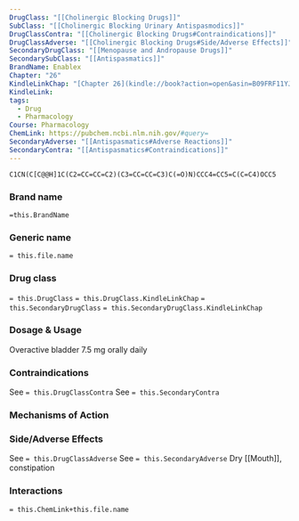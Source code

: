 ```yaml
---
DrugClass: "[[Cholinergic Blocking Drugs]]"
SubClass: "[[Cholinergic Blocking Urinary Antispasmodics]]"
DrugClassContra: "[[Cholinergic Blocking Drugs#Contraindications]]"
DrugClassAdverse: "[[Cholinergic Blocking Drugs#Side/Adverse Effects]]"
SecondaryDrugClass: "[[Menopause and Andropause Drugs]]"
SecondarySubClass: "[[Antispasmatics]]"
BrandName: Enablex
Chapter: "26"
KindleLinkChap: "[Chapter 26](kindle://book?action=open&asin=B09FRF11YJ&location=13703)"
KindleLink: 
tags:
  - Drug
  - Pharmacology
Course: Pharmacology
ChemLink: https://pubchem.ncbi.nlm.nih.gov/#query=
SecondaryAdverse: "[[Antispasmatics#Adverse Reactions]]"
SecondaryContra: "[[Antispasmatics#Contraindications]]"
---
```

```smiles
C1CN(C[C@@H]1C(C2=CC=CC=C2)(C3=CC=CC=C3)C(=O)N)CCC4=CC5=C(C=C4)OCC5
```

### Brand name
`=this.BrandName`

### Generic name
`= this.file.name`

### Drug class 
`= this.DrugClass`
	`= this.DrugClass.KindleLinkChap`
`= this.SecondaryDrugClass`
	`= this.SecondaryDrugClass.KindleLinkChap`

### Dosage & Usage
Overactive bladder
7.5 mg orally daily

### Contraindications
See `= this.DrugClassContra`
See `= this.SecondaryContra`

### Mechanisms of Action

### Side/Adverse Effects
See `= this.DrugClassAdverse`
See `= this.SecondaryAdverse`
 Dry [[Mouth]], constipation
 
### Interactions

`= this.ChemLink+this.file.name`

 